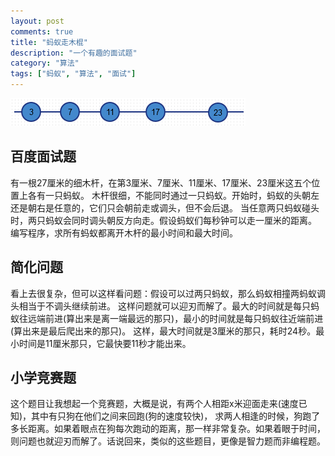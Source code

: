 ```yaml
---
layout: post
comments: true
title: "蚂蚁走木棍"
description: "一个有趣的面试题"
category: "算法" 
tags: ["蚂蚁", "算法", "面试"]
---
```


![蚂蚁走木棍][1]

## 百度面试题
有一根27厘米的细木杆，在第3厘米、7厘米、11厘米、17厘米、23厘米这五个位置上各有一只蚂蚁。
木杆很细，不能同时通过一只蚂蚁。开始时，蚂蚁的头朝左还是朝右是任意的，它们只会朝前走或调头，但不会后退。
当任意两只蚂蚁碰头时，两只蚂蚁会同时调头朝反方向走。假设蚂蚁们每秒钟可以走一厘米的距离。
编写程序，求所有蚂蚁都离开木杆的最小时间和最大时间。

## 简化问题
看上去很复杂，但可以这样看问题：假设可以过两只蚂蚁，那么蚂蚁相撞两蚂蚁调头相当于不调头继续前进。
这样问题就可以迎刃而解了。最大的时间就是每只蚂蚁往远端前进(算出来是离一端最远的那只)，最小的时间就是每只蚂蚁往近端前进(算出来是最后爬出来的那只)。
这样，最大时间就是3厘米的那只，耗时24秒。最小时间是11厘米那只，它最快要11秒才能出来。

## 小学竞赛题
这个题目让我想起一个竞赛题，大概是说，有两个人相距x米迎面走来(速度已知)，其中有只狗在他们之间来回跑(狗的速度较快)，
求两人相逢的时候，狗跑了多长距离。如果着眼点在狗每次跑动的距离，那一样非常复杂。如果着眼于时间，
则问题也就迎刃而解了。话说回来，类似的这些题目，更像是智力题而非编程题。

 [1]: /assets/images/ant_on_wood_stick.gif

